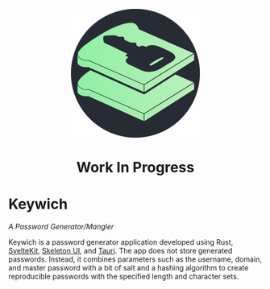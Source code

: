<div align="center">

![keywich](./tauri_app/icons/128x128@2x.png)

# Work In Progress

</div>

# Keywich

*A Password Generator/Mangler* 

Keywich is a password generator application developed using Rust, [SvelteKit](https://kit.svelte.dev/), 
[Skeleton UI](https://www.skeleton.dev/), and [Tauri](https://tauri.app/). The app does not store generated passwords. 
Instead, it combines parameters such as the username, domain, and master password with a bit of salt and a hashing 
algorithm to create reproducible passwords with the specified length and character sets.
